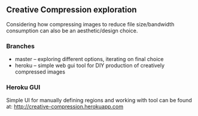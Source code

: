 ## Creative Compression exploration
Considering how compressing images to reduce file size/bandwidth consumption can also be an aesthetic/design choice.

### Branches
- master – exploring different options, iterating on final choice
- heroku – simple web gui tool for DIY production of creatively compressed images

### Heroku GUI
Simple UI for manually defining regions and working with tool can be found at: http://creative-compression.herokuapp.com
